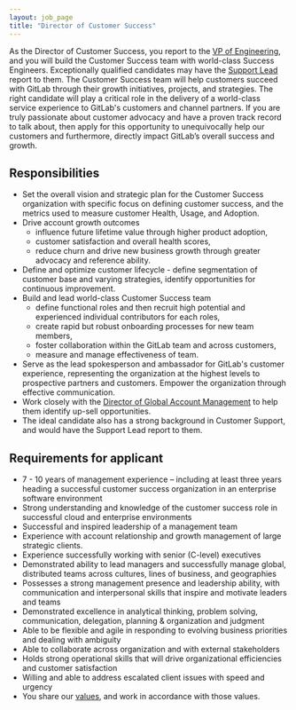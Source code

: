 ```yaml
---
layout: job_page
title: "Director of Customer Success"
---
```


As the Director of Customer Success, you report to the [VP of Engineering](https://about.gitlab.com/jobs/vp-of-engineering), and you will build the Customer Success team with world-class Success Engineers. Exceptionally qualified candidates may have the [Support Lead](https://about.gitlab.com/jobs/support-lead) report to them. The Customer Success team will help customers succeed with GitLab through their growth initiatives, projects, and strategies. The right candidate will play a critical role in the delivery of a world-class service experience to GitLab's customers and channel partners. If you are truly passionate about customer advocacy and have a proven track record to talk about, then apply for this opportunity to unequivocally help our customers and furthermore, directly impact GitLab’s overall success and growth.

## Responsibilities

- Set the overall vision and strategic plan for the Customer Success organization with specific focus on defining customer success, and the metrics used to measure customer Health, Usage, and Adoption.
- Drive account growth outcomes
   - influence future lifetime value through higher product adoption,
   - customer satisfaction and overall health scores,
   - reduce churn and drive new business growth through greater advocacy and reference ability.
- Define and optimize customer lifecycle - define segmentation of customer base and varying strategies, identify opportunities for continuous improvement.
- Build and lead world-class Customer Success team
   - define functional roles and then recruit high potential and experienced individual contributors for each roles,
   - create rapid but robust onboarding processes for new team members,
   - foster collaboration within the GitLab team and across customers,
   - measure and manage effectiveness of team.
- Serve as the lead spokesperson and ambassador for GitLab's customer experience, representing the organization at the highest levels to prospective partners and customers. Empower the organization through effective communication.
- Work closely with the [Director of Global Account Management](https://about.gitlab.com/jobs/director-global-account-management) to help them identify up-sell opportunities.
- The ideal candidate also has a strong background in Customer Support, and would have the Support Lead report to them.

## Requirements for applicant

- 7 - 10 years of management experience – including at least three years heading a successful customer success organization in an enterprise software environment
- Strong understanding and knowledge of the customer success role in successful cloud and enterprise environments
- Successful and inspired leadership of a management team
- Experience with account relationship and growth management of large strategic clients.
- Experience successfully working with senior (C-level) executives
- Demonstrated ability to lead managers and successfully manage global, distributed teams across cultures, lines of business, and geographies
- Possesses a strong management presence and leadership ability, with communication and interpersonal skills that inspire and motivate leaders and teams
- Demonstrated excellence in analytical thinking, problem solving, communication, delegation, planning & organization and judgment
- Able to be flexible and agile in responding to evolving business priorities and dealing with ambiguity
- Able to collaborate across organization and with external stakeholders
- Holds strong operational skills that will drive organizational efficiencies and customer satisfaction
- Willing and able to address escalated client issues with speed and urgency
- You share our [values](/handbook/#values), and work in accordance with those values.
